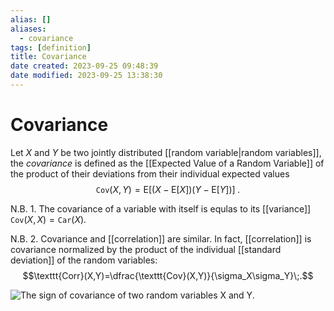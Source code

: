 ```yaml
---
alias: []
aliases:
  - covariance
tags: [definition]
title: Covariance
date created: 2023-09-25 09:48:39
date modified: 2023-09-25 13:38:30
---
```


# Covariance

Let $X$ and $Y$ be two jointly distributed [[random variable|random variables]], the _covariance_ is defined as the [[Expected Value of a Random Variable]] of the product of their deviations from their individual expected values
$$\texttt{Cov}(X,Y)=\text{E}[(X-\text{E}[X])(Y-\text{E}[Y])]\;.$$

N.B. 1. The covariance of a variable with itself is equlas to its [[variance]] $\texttt{Cov}(X,X)=\texttt{Car}(X)$.

N.B. 2. Covariance and [[correlation]] are similar. In fact, [[correlation]] is covariance normalized by the product of the individual [[standard deviation]] of the random variables:
$$\texttt{Corr}(X,Y)=\dfrac{\texttt{Cov}(X,Y)}{\sigma_X\sigma_Y}\;.$$

![The sign of covariance of two random variables $X$ and $Y$.](https://upload.wikimedia.org/wikipedia/commons/thumb/a/a0/Covariance_trends.svg/170px-Covariance_trends.svg.png)